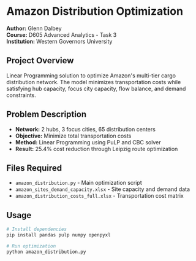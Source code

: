# Amazon Distribution Optimization

**Author:** Glenn Dalbey  
**Course:** D605 Advanced Analytics - Task 3  
**Institution:** Western Governors University  

## Project Overview
Linear Programming solution to optimize Amazon's multi-tier cargo distribution network. The model minimizes transportation costs while satisfying hub capacity, focus city capacity, flow balance, and demand constraints.

## Problem Description
- **Network:** 2 hubs, 3 focus cities, 65 distribution centers
- **Objective:** Minimize total transportation costs
- **Method:** Linear Programming using PuLP and CBC solver
- **Result:** 25.4% cost reduction through Leipzig route optimization

## Files Required
- `amazon_distribution.py` - Main optimization script
- `amazon_sites_demand_capacity.xlsx` - Site capacity and demand data
- `amazon_distribution_costs_full.xlsx` - Transportation cost matrix

## Usage
```bash
# Install dependencies
pip install pandas pulp numpy openpyxl

# Run optimization
python amazon_distribution.py
